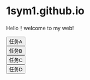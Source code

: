 # 1sym1.github.io
Hello！welcome to my web!<br>
<!DOCTYPE html>
<html>
	<head>
		<meta http-equiv="Content-Type" content="text/html;charset=utf-8">
		<title>sym Chapter 1. First WebGL Demo</title>
	<body>
		<a href="task1.html">
			<button>任务A</button>
		</a>
		<br>
		<a href="task2.html">
			<button>任务B</button>
		</a>
		<br>
		<a href="task3.html">
			<button>任务C</button>
		</a>
		<br>
		<a href="task4.html">
			<button>任务D</button>
		</a>
	</body>
</html>
